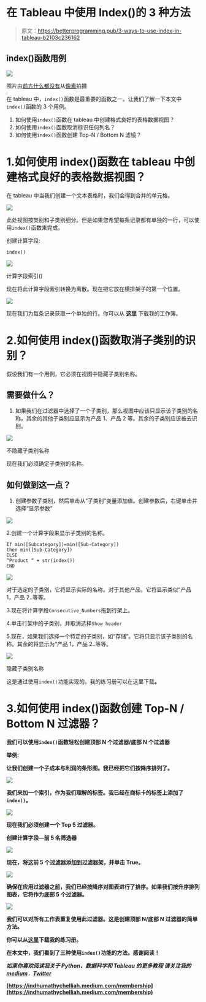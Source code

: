 # 在 Tableau 中使用 Index()的 3 种方法

> 原文：<https://betterprogramming.pub/3-ways-to-use-index-in-tableau-b2103c236162>

## index()函数用例

![](img/07ee25417797de5f3c557f8f53fccd08.png)

照片由[前方什么都没有](https://www.pexels.com/@ian-panelo?utm_content=attributionCopyText&utm_medium=referral&utm_source=pexels)从[像素](https://www.pexels.com/photo/magnifying-glass-on-book-4494642/?utm_content=attributionCopyText&utm_medium=referral&utm_source=pexels)拍摄

在 tableau 中，`index()`函数是最重要的函数之一。让我们了解一下本文中`index()`函数的 3 个用例。

1.  如何使用`index()`函数在 tableau 中创建格式良好的表格数据视图？
2.  如何使用`index()`函数取消标识任何列名？
3.  如何使用`index()`函数创建 Top-N / Bottom N 滤镜？

# 1.如何使用 index()函数在 tableau 中创建格式良好的表格数据视图？

在 tableau 中当我们创建一个文本表格时，我们会得到合并的单元格。

![](img/a290ba635dc4b3739b4136dc645bc35d.png)

此处视图按类别和子类别细分。但是如果您希望每条记录都有单独的一行，可以使用`index()`函数来完成。

创建计算字段:

```
index()
```

![](img/c3d4ca6cfc0202054fb5512cef89462b.png)

计算字段索引()

现在将此计算字段索引转换为离散。现在把它放在横排架子的第一个位置。

![](img/997d2334c7a18fdda22a54de5a3df130.png)

现在我们为每条记录获取一个单独的行。你可以从 [**这里**](https://public.tableau.com/app/profile/indhumathychelliah/viz/TabularviewUsingindex/WithoutUsingindex?publish=yes) 下载我的工作簿。

# 2.如何使用 index()函数取消子类别的识别？

假设我们有一个用例，它必须在视图中隐藏子类别名称。

## **需要做什么？**

1.  如果我们在过滤器中选择了一个子类别，那么视图中应该只显示该子类别的名称。其余的其他子类别应显示为产品 1、产品 2 等。其余的子类别应该被去识别。

![](img/6c4cbc01f6ad7b460f4f25aaa3789ad7.png)

不隐藏子类别名称

现在我们必须确定子类别的名称。

## 如何做到这一点？

1.  创建参数子类别，然后单击从“子类别”变量添加值。创建参数后，右键单击并选择“显示参数”

![](img/5f356f5eb5f691b838d4a85003c9d6bc.png)

2.创建一个计算字段来显示子类别的名称。

```
If min([Subcategory])=min([Sub-Category])
then min([Sub-Category])
ELSE
“Product “ + str(index())
END
```

![](img/c46d2625167445ca8e42943325be207e.png)

对于选定的子类别，它将显示实际的名称。对于其他产品，它将显示类似“产品 1，产品 2..等等。

3.现在将计算字段`Consecutive_Numbers`拖到行架上。

4.单击行架中的子类别，并取消选择`Show header`

5.现在，如果我们选择一个特定的子类别，如“存储”。它将只显示该子类别的名称。其余的将显示为“产品 1，产品 2..等等。

![](img/d8391241ed031e85f733b9b84a6f39d7.png)

隐藏子类别名称

这是通过使用`index()`功能实现的。我的练习册可以在这里下载[](https://public.tableau.com/app/profile/indhumathychelliah/viz/HidingtheSubCategoryName/HidingtheSubCategoryName?publish=yes)**。**

# **3.如何使用 index()函数创建 Top-N / Bottom N 过滤器？**

**我们可以使用`index()`函数轻松创建顶部 N 个过滤器/底部 N 个过滤器**

****举例:****

**让我们创建一个子成本与利润的条形图。我已经把它们按降序排列了。**

**![](img/b8b4ac31db6df330c009e238ff590a8b.png)**

**我们来加一个索引，作为我们理解的标签。我已经在商标卡的标签上添加了`index()`。**

**![](img/d648013fa1cea2b8a72877012b8f104e.png)**

**现在我们必须创建一个 Top 5 过滤器。**

**创建计算字段—前 5 名筛选器**

**![](img/66ee448e557a8e35ff7abbfec6c40313.png)**

**现在，将这前 5 个过滤器添加到过滤器架，并单击 True。**

**![](img/98c7597c6e9095fbeea35cd65c974ce4.png)**

**确保在应用过滤器之前，我们已经按降序对图表进行了排序。如果我们按升序排列图表，它将作为底部 5 个过滤器。**

**![](img/3789c8e0c3ea2be30260bc30f8f20093.png)**

**我们可以对所有工作表重复使用此过滤器。这是创建顶部 N/底部 N 过滤器的简单方法。**

**你可以从[这里](https://public.tableau.com/app/profile/indhumathychelliah/viz/Bottom5Filter/Bottom5Filter?publish=yes)下载我的练习册。**

**在本文中，我们看到了三种使用`index()`功能的方法。感谢阅读！**

***如果你喜欢阅读我关于 Python、数据科学和 Tableau 的更多教程
请关注我的*[***medium***](https://medium.com/@IndhumathyChelliah)***，***[***Twitter***](https://twitter.com/IndhuChelliah)**

**[https://indhumathychelliah.medium.com/membership](https://indhumathychelliah.medium.com/membership)**